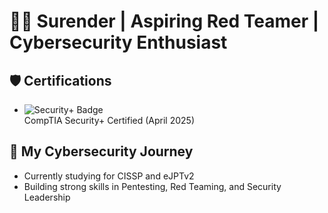 # 👨‍💻 Surender | Aspiring Red Teamer | Cybersecurity Enthusiast

## 🛡️ Certifications
- ![Security+ Badge](https://www.credly.com/badges/32ccba4e-11d9-42db-8704-1e5acc9c1c81/public_url)  
  CompTIA Security+ Certified (April 2025)

## 🚀 My Cybersecurity Journey
- Currently studying for CISSP and eJPTv2
- Building strong skills in Pentesting, Red Teaming, and Security Leadership
